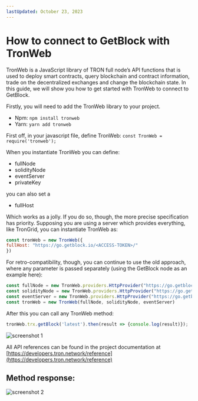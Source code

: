 ```yaml
---
lastUpdated: October 23, 2023
---
```


# How to connect to GetBlock with TronWeb

TronWeb is a JavaScript library of TRON full node’s API functions that is used to deploy smart contracts, query blockchain and contract information, trade on the decentralized exchanges and change the blockchain state. In this guide, we will show you how to get started with TronWeb to connect to GetBlock.

Firstly, you will need to add the TronWeb library to your project.

- Npm: ```npm install tronweb```
- Yarn: ```yarn add tronweb```

First off, in your javascript file, define TronWeb:
```const TronWeb = require('tronweb');```

When you instantiate TronWeb you can define:

- fullNode
- solidityNode
- eventServer
- privateKey

you can also set a

- fullHost

Which works as a jolly. If you do so, though, the more precise specification has priority. Supposing you are using a server which provides everything, like TronGrid, you can instantiate TronWeb as:

```javascript
const tronWeb = new TronWeb({
fullHost: "https://go.getblock.io/<ACCESS-TOKEN>/"
})
```

For retro-compatibility, though, you can continue to use the old approach, where any parameter is passed separately (using the GetBlock node as an example here):

```javascript
const fullNode = new TronWeb.providers.HttpProvider("https://go.getblock.io/<ACCESS-TOKEN>/")
const solidityNode = new TronWeb.providers.HttpProvider("https://go.getblock.io/<ACCESS-TOKEN>/")
const eventServer = new TronWeb.providers.HttpProvider("https://go.getblock.io/<ACCESS-TOKEN>/")
const tronWeb = new TronWeb(fullNode, solidityNode, eventServer)
```

After this you can call any TronWeb method:

```javascript
tronWeb.trx.getBlock('latest').then(result => {console.log(result)});
```

![screenshot 1](https://storage.getblock.io/web/docs/guides/how-to-connect-to-getblock-with-tronweb/tronweb_screenshot.webp)

All API references can be found in the project documentation at [https://developers.tron.network/reference](https://developers.tron.network/reference)

## Method response:

![screenshot 2](https://storage.getblock.io/web/docs/guides/how-to-connect-to-getblock-with-tronweb/tronweb_screenshot_1.webp)
